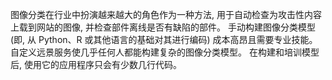 图像分类在行业中扮演越来越大的角色作为一种方法, 用于自动检查为攻击性内容上载到网站的图像, 并检查部件离线是否有缺陷的部件。 手动构建图像分类模型 (即, 从 Python、R 或其他语言的基础对其进行编码) 成本高昂且需要专业技能。 自定义远景服务使几乎任何人都能构建复杂的图像分类模型。 在构建和培训模型后, 使用它的应用程序只会有少数几行代码。